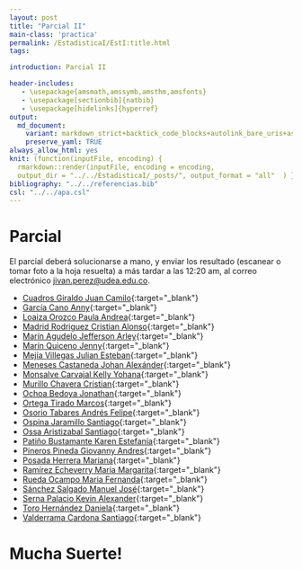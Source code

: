 ```yaml
---
layout: post
title: "Parcial II"
main-class: 'practica'
permalink: /EstadisticaI/EstI:title.html
tags:

introduction: Parcial II

header-includes:
   - \usepackage{amsmath,amssymb,amsthm,amsfonts}
   - \usepackage[sectionbib]{natbib}
   - \usepackage[hidelinks]{hyperref}
output:
  md_document:
    variant: markdown_strict+backtick_code_blocks+autolink_bare_uris+ascii_identifiers+tex_math_single_backslash
    preserve_yaml: TRUE
always_allow_html: yes   
knit: (function(inputFile, encoding) {
  rmarkdown::render(inputFile, encoding = encoding,
  output_dir = "../../EstadisticaI/_posts/", output_format = "all"  ) })
bibliography: "../../referencias.bib"
csl: "../../apa.csl"
---
```








Parcial
=======

El parcial deberá solucionarse a mano, y enviar los resultado (escanear
o tomar foto a la hoja resuelta) a más tardar a las 12:20 am, al correo
electrónico <a target="_blank" href="mailto:jivan.perez@udea.edu.co">
jivan.perez@udea.edu.co</a>.

-   [Cuadros Giraldo Juan
    Camilo](https://github.com/jiperezga/jiperezga.github.io/raw/master/Dataset/ParcialII/P1152698134.pdf){:target="\_blank"}
-   [García Cano
    Anny](https://github.com/jiperezga/jiperezga.github.io/raw/master/Dataset/ParcialII/P1152209588.pdf){:target="\_blank"}
-   [Loaiza Orozco Paula
    Andrea](https://github.com/jiperezga/jiperezga.github.io/raw/master/Dataset/ParcialII/P1047967040.pdf){:target="\_blank"}
-   [Madrid Rodriguez Cristian
    Alonso](https://github.com/jiperezga/jiperezga.github.io/raw/master/Dataset/ParcialII/P1001131866.pdf){:target="\_blank"}
-   [Marín Agudelo Jefferson
    Arley](https://github.com/jiperezga/jiperezga.github.io/raw/master/Dataset/ParcialII/P1017227638.pdf){:target="\_blank"}
-   [Marín Quiceno
    Jenny](https://github.com/jiperezga/jiperezga.github.io/raw/master/Dataset/ParcialII/P43972762.pdf){:target="\_blank"}
-   [Mejía Villegas Julian
    Esteban](https://github.com/jiperezga/jiperezga.github.io/raw/master/Dataset/ParcialII/P1037610591.pdf){:target="\_blank"}
-   [Meneses Castaneda Johan
    Alexánder](https://github.com/jiperezga/jiperezga.github.io/raw/master/Dataset/ParcialII/P1017225004.pdf){:target="\_blank"}
-   [Monsalve Carvajal Kelly
    Yohana](https://github.com/jiperezga/jiperezga.github.io/raw/master/Dataset/ParcialII/P1007283759.pdf){:target="\_blank"}
-   [Murillo Chavera
    Cristian](https://github.com/jiperezga/jiperezga.github.io/raw/master/Dataset/ParcialII/P1214713668.pdf){:target="\_blank"}
-   [Ochoa Bedoya
    Jonathan](https://github.com/jiperezga/jiperezga.github.io/raw/master/Dataset/ParcialII/P1214731158.pdf){:target="\_blank"}
-   [Ortega Tirado
    Marcos](https://github.com/jiperezga/jiperezga.github.io/raw/master/Dataset/ParcialII/P1234990979.pdf){:target="\_blank"}
-   [Osorio Tabares Andrés
    Felipe](https://github.com/jiperezga/jiperezga.github.io/raw/master/Dataset/ParcialII/P1214729624.pdf){:target="\_blank"}
-   [Ospina Jaramillo
    Santiago](https://github.com/jiperezga/jiperezga.github.io/raw/master/Dataset/ParcialII/P1037658895.pdf){:target="\_blank"}
-   [Ossa Aristizabal
    Santiago](https://github.com/jiperezga/jiperezga.github.io/raw/master/Dataset/ParcialII/P1214744784.pdf){:target="\_blank"}
-   [Patiño Bustamante Karen
    Estefanía](https://github.com/jiperezga/jiperezga.github.io/raw/master/Dataset/ParcialII/P1001471973.pdf){:target="\_blank"}
-   [Pineros Pineda Giovanny
    Andres](https://github.com/jiperezga/jiperezga.github.io/raw/master/Dataset/ParcialII/P1035440886.pdf){:target="\_blank"}
-   [Posada Herrera
    Mariana](https://github.com/jiperezga/jiperezga.github.io/raw/master/Dataset/ParcialII/P1000755725.pdf){:target="\_blank"}
-   [Ramírez Echeverry Maria
    Margarita](https://github.com/jiperezga/jiperezga.github.io/raw/master/Dataset/ParcialII/P1017256589.pdf){:target="\_blank"}
-   [Rueda Ocampo Maria
    Fernanda](https://github.com/jiperezga/jiperezga.github.io/raw/master/Dataset/ParcialII/P1036601343.pdf){:target="\_blank"}
-   [Sánchez Salgado Manuel
    José](https://github.com/jiperezga/jiperezga.github.io/raw/master/Dataset/ParcialII/P1027892154.pdf){:target="\_blank"}
-   [Serna Palacio Kevin
    Alexander](https://github.com/jiperezga/jiperezga.github.io/raw/master/Dataset/ParcialII/P1048020998.pdf){:target="\_blank"}
-   [Toro Hernández
    Daniela](https://github.com/jiperezga/jiperezga.github.io/raw/master/Dataset/ParcialII/P1152462186.pdf){:target="\_blank"}
-   [Valderrama Cardona
    Santiago](https://github.com/jiperezga/jiperezga.github.io/raw/master/Dataset/ParcialII/P1017274912.pdf){:target="\_blank"}

<h1>
Mucha Suerte!
</h1>
